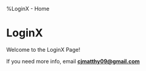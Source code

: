 %LoginX - Home
# LoginX
Welcome to the LoginX Page!





































If you need more info, email **cjmatthy09@gmail.com**
